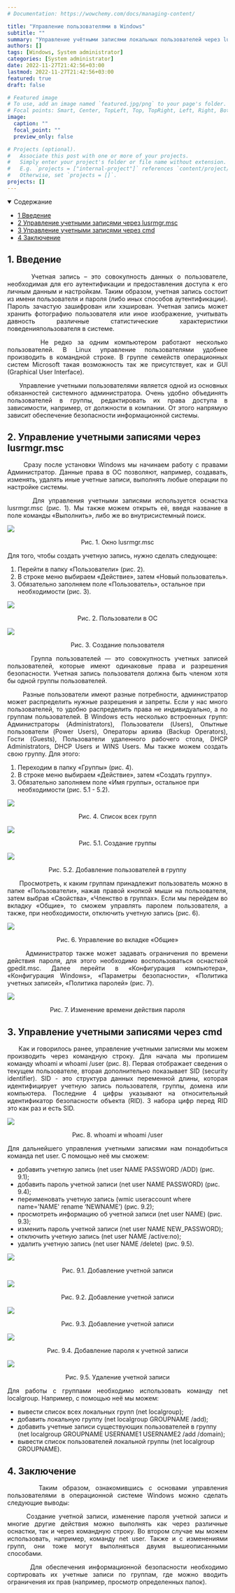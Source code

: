 ```yaml
---
# Documentation: https://wowchemy.com/docs/managing-content/

title: "Управление пользователями в Windows"
subtitle: ""
summary: "Управление учётными записями локальных пользователей через lusrmgr.msc и cmd."
authors: []
tags: [Windows, System administrator]
categories: [System administrator]
date: 2022-11-27T21:42:56+03:00
lastmod: 2022-11-27T21:42:56+03:00
featured: true
draft: false

# Featured image
# To use, add an image named `featured.jpg/png` to your page's folder.
# Focal points: Smart, Center, TopLeft, Top, TopRight, Left, Right, BottomLeft, Bottom, BottomRight.
image:
  caption: ""
  focal_point: ""
  preview_only: false

# Projects (optional).
#   Associate this post with one or more of your projects.
#   Simply enter your project's folder or file name without extension.
#   E.g. `projects = ["internal-project"]` references `content/project/deep-learning/index.md`.
#   Otherwise, set `projects = []`.
projects: []
---
```

<details class="toc-inpage d-print-none  " open="">
<summary class="font-weight-bold">Содержание</summary>
<nav id="TableOfContents" class="nav flex-column">
<ul>
<li class="nav-item"><a href="#introduction" class="nav-link"><span class="section-num">1</span> Введение</a></li>
<li class="nav-item"><a href="#Управление-учетными-записями-через-lusrmgrmsc" class="nav-link"><span class="section-num">2</span> Управление учетными записями через lusrmgr.msc</a></li>
<li class="nav-item"><a href="#управление-учетными-записями-через-cmd" class="nav-link"><span class="section-num">3</span> Управление учетными записями через cmd</a></li>
<li class="nav-item"><a href="#conclusion" class="nav-link"><span class="section-num">4</span> Заключение</a></li>
</ul>
</nav>
</details>

<h2 id='introduction'><span class="section-num"><b>1</span>. Введение</b></h2>
<p align="justify">&nbsp;&nbsp;&nbsp;&nbsp;&nbsp;&nbsp;Учетная запись – это совокупность данных о пользователе, необходимая для его аутентификации и предоставления доступа к его личным данным и настройкам. Таким образом, учетная запись состоит из имени пользователя и пароля (либо иных способов аутентификации). Пароль зачастую зашифрован или хэширован. Учетная запись может хранить фотографию пользователя или иное изображение, учитывать давность различные статистические характеристики поведенияпользователя в системе.</p>
<p align="justify">&nbsp;&nbsp;&nbsp;&nbsp;&nbsp;&nbsp;Не редко за одним компьютером работают несколько пользователей. В Linux управление пользователями удобнее производить в командной строке. В группе семейств операционных систем Microsoft такая возможность так же присутствует, как и GUI (Graphical User Interface).</p>
<p align="justify">&nbsp;&nbsp;&nbsp;&nbsp;&nbsp;&nbsp;Управление учетными пользователями является одной из основных обязанностей системного администратора. Очень удобно объединять пользователей в группы, редактировать их права доступа в зависимости, например, от должности в компании. От этого напрямую зависит обеспечение безопасности информационной системы.</p>

<h2 id='Управление-учетными-записями-через-lusrmgrmsc'><span class="section-num"><b>2</span>. Управление учетными записями через lusrmgr.msc</b></h2>
<p align="justify">&nbsp;&nbsp;&nbsp;&nbsp;&nbsp;&nbsp;Сразу после установки Windows мы начинаем работу с правами Администратор. Данные права в ОС позволяют, например, создавать, изменять, удалять иные учетные записи, выполнять любые операции по настройке системы.</p>
<p align="justify">&nbsp;&nbsp;&nbsp;&nbsp;&nbsp;&nbsp;Для управления учетными записями используется оснастка lusrmgr.msc (рис. 1). Мы также можем открыть её, введя название в поле команды «Выполнить», либо же во внутрисистемный поиск.</p>
<img align="middle" src="lusrmgr.jpg">
<p align="middle">Рис. 1. Окно lusrmgr.msc</p>
<p align="justify">Для того, чтобы создать учетную запись, нужно сделать следующее:</p>
<ol><li>Перейти в папку «Пользователи» (рис. 2).</li>
<li>В строке меню выбираем «Действие», затем «Новый пользователь».</li>
<li>Обязательно заполняем поле «Пользователь», остальное при необходимости (рис. 3).</li></ol>

<img align="middle" src="users_in_os.jpg">
<p align="middle">Рис. 2. Пользователи в ОС</p>
<img align="middle" src="user-creation.jpg">
<p align="middle">Рис. 3. Создание пользователя</p>

<p align="justify">&nbsp;&nbsp;&nbsp;&nbsp;&nbsp;&nbsp;Группа пользователей — это совокупность учетных записей пользователей, которые имеют одинаковые права и разрешения безопасности. Учетная запись пользователя должна быть членом хотя бы одной группы пользователей.</p>
<p align="justify">&nbsp;&nbsp;&nbsp;&nbsp;&nbsp;&nbsp;Разные пользователи имеют разные потребности, администратор может распределить нужные разрешения и запреты. Если у нас много пользователей, то удобно распределить права не индивидуально, а по группам пользователей. В Windows есть несколько встроенных групп: Администраторы (Administrators), Пользователи (Users), Опытные пользователи (Power Users), Операторы архива (Backup Operators), Гости (Guests), Пользователи удаленного рабочего стола, DHCP Administrators, DHCP Users и WINS Users. Мы также можем создать свою группу. Для этого:</p>
<ol><li>Переходим в папку «Группы» (рис. 4).</li>
<li>В строке меню выбираем «Действие», затем «Создать группу».</li>
<li>Обязательно заполняем поле «Имя группы», остальное при необходимости (рис. 5.1 - 5.2).</li></ol>

<img align="middle" src="list_os_all_users.jpg">
<p align="middle">Рис. 4. Список всех групп</p>
<img align="middle" src="groups_creation.jpg">
<p align="middle">Рис. 5.1. Создание группы</p>
<img align="middle" src="adding_a_user_to_a_group.jpg">
<p align="middle">Рис. 5.2. Добавление пользователей в группу</p>

<p align="justify">&nbsp;&nbsp;&nbsp;&nbsp;&nbsp;&nbsp;Просмотреть, к каким группам принадлежит пользователь можно в папке «Пользователи», нажав правой кнопкой мыши на пользователя, затем выбрав «Свойства», «Членство в группах». Если мы перейдем во вкладку «Общие», то сможем управлять паролем пользователя, а также, при необходимости, отключить учетную запись (рис. 6).</p>
<img align="middle" src="management_in_general.jpg">
<p align="middle">Рис. 6. Управление во вкладке «Общие»</p>

<p align="justify">&nbsp;&nbsp;&nbsp;&nbsp;&nbsp;&nbsp;Администратор также может задавать ограничения по времени действия пароля, для этого необходимо воспользоваться оснасткой gpedit.msc. Далее перейти в «Конфигурация компьютера», «Конфигурация Windows», «Параметры безопасности», «Политика учетных записей», «Политика паролей» (рис. 7).</p>
<img align="middle" src="changing_the_password_expiration_time.jpg">
<p align="middle">Рис. 7. Изменение времени действия пароля</p>

<h2 id='управление-учетными-записями-через-cmd'><span class="section-num"><b>3</span>. Управление учетными записями через cmd</b></h2>


<p align="justify">&nbsp;&nbsp;&nbsp;&nbsp;&nbsp;&nbsp;Как и говорилось ранее, управление учетными записями мы можем производить через командную строку. Для начала мы пропишем команду whoami и whoami /user (рис. 8). Первая отображает сведения о текущем пользователе, вторая дополнительно показывает SID (security identifier). SID - это структура данных переменной длины, которая идентифицирует учетную запись пользователя, группы, домена или компьютера. Последние 4 цифры указывают на относительный идентификатор безопасности объекта (RID). 3 набора цифр перед RID это как раз и есть SID.</p>
<img align="middle" src="whoami_and_whoami_user.jpg">
<p align="middle">Рис. 8. whoami и whoami /user</p>

<p align="justify">Для дальнейшего управления учетными записями нам понадобиться команда net user. С помощью неё мы сможем:</p>
<ul><li>добавить учетную запись (net user NAME PASSWORD /ADD) (рис. 9.1);</li>
<li>добавить пароль учетной записи (net user NAME PASSWORD) (рис. 9.4);</li>
<li>переименовать учетную запись (wmic useraccount where name='NAME' rename ‘NEWNAME’) (рис. 9.2);</li>
<li>просмотреть информацию об учетной записи (net user NAME) (рис. 9.3);</li>
<li>изменить пароль учетной записи (net user NAME NEW_PASSWORD);</li>
<li>отключить учетную запись (net user NAME /active:no);</li>
<li>удалить учетную запись (net user NAME /delete) (рис. 9.5).</li></ul>

<img align="middle" src="adding_an_account.jpg">
<p align="middle">Рис. 9.1. Добавление учетной записи</p>
<img align="middle" src="adding_an_account_2.jpg">
<p align="middle">Рис. 9.2. Добавление учетной записи</p>
<img align="middle" src="adding_an_account_3.jpg">
<p align="middle">Рис. 9.3. Добавление учетной записи</p>
<img align="middle" src="adding_a_password_to_account.jpg">
<p align="middle">Рис. 9.4. Добавление пароля к учетной записи</p>
<img align="middle" src="delition_an_account.jpg">
<p align="middle">Рис. 9.5. Удаление учетной записи</p>

<p align="justify">Для работы с группами необходимо использовать команду net localgroup. Например, с помощью неё мы можем:</p>
<ul><li>вывести список всех локальных групп (net localgroup);</li>
<li>добавить локальную группу (net localgroup GROUPNAME /add);</li>
<li>добавить учетные записи существующих пользователей в группу (net localgroup GROUPNAME USERNAME1 USERNAME2 /add /domain);</li>
<li>вывести список пользователей локальной группы (net localgroup GROUPNAME).</li></ul>

<h2 id='conclusion'><span class="section-num"><b>4</span>. Заключение</b></h2>
<p align="justify">&nbsp;&nbsp;&nbsp;&nbsp;&nbsp;&nbsp;Таким образом, ознакомившись с основами управления пользователями в операционной системе Windows можно сделать следующие выводы:</p>
<p align="justify">&nbsp;&nbsp;&nbsp;&nbsp;&nbsp;&nbsp;Создание учетной записи, изменение пароля учетной записи и многие другие действия можно выполнять как через различные оснастки, так и через командную строку. Во втором случае мы можем использовать, например, команду net user. Также и с изменениями групп, они тоже могут выполняться двумя вышеописанными способами.</p>
<p align="justify">&nbsp;&nbsp;&nbsp;&nbsp;&nbsp;&nbsp;Для обеспечения информационной безопасности необходимо сортировать их учетные записи по группам, где можно вводить ограничения их прав (например, просмотр определенных папок).</p>
